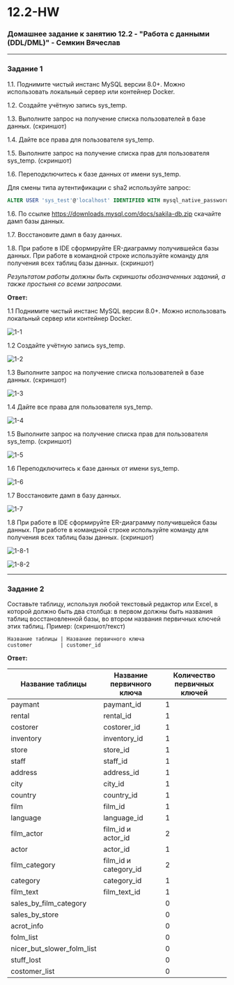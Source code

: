 # 12.2-HW

### Домашнее задание к занятию 12.2 - "Работа с данными (DDL/DML)" - Семкин Вячеслав
***

### Задание 1
1.1. Поднимите чистый инстанс MySQL версии 8.0+. Можно использовать локальный сервер или контейнер Docker.

1.2. Создайте учётную запись sys_temp. 

1.3. Выполните запрос на получение списка пользователей в базе данных. (скриншот)

1.4. Дайте все права для пользователя sys_temp. 

1.5. Выполните запрос на получение списка прав для пользователя sys_temp. (скриншот)

1.6. Переподключитесь к базе данных от имени sys_temp.

Для смены типа аутентификации с sha2 используйте запрос: 
```sql
ALTER USER 'sys_test'@'localhost' IDENTIFIED WITH mysql_native_password BY 'password';
```
1.6. По ссылке https://downloads.mysql.com/docs/sakila-db.zip скачайте дамп базы данных.

1.7. Восстановите дамп в базу данных.

1.8. При работе в IDE сформируйте ER-диаграмму получившейся базы данных. При работе в командной строке используйте команду для получения всех таблиц базы данных. (скриншот)

*Результатом работы должны быть скриншоты обозначенных заданий, а также простыня со всеми запросами.*


**Ответ:**

1.1 Поднимите чистый инстанс MySQL версии 8.0+. Можно использовать локальный сервер или контейнер Docker.

![1-1](https://github.com/SemkinVA/12.2-HW/blob/main/1-1.png)


1.2 Создайте учётную запись sys_temp. 

![1-2](https://github.com/SemkinVA/12.2-HW/blob/main/1-2.png)


1.3 Выполните запрос на получение списка пользователей в базе данных. (скриншот)

![1-3](https://github.com/SemkinVA/12.2-HW/blob/main/1-3.png)


1.4 Дайте все права для пользователя sys_temp.

![1-4](https://github.com/SemkinVA/12.2-HW/blob/main/1-4.png)


1.5 Выполните запрос на получение списка прав для пользователя sys_temp. (скриншот)

![1-5](https://github.com/SemkinVA/12.2-HW/blob/main/1-5.png)


1.6 Переподключитесь к базе данных от имени sys_temp.

![1-6](https://github.com/SemkinVA/12.2-HW/blob/main/1-6.png)


1.7 Восстановите дамп в базу данных.

![1-7](https://github.com/SemkinVA/12.2-HW/blob/main/1-7.png)


1.8 При работе в IDE сформируйте ER-диаграмму получившейся базы данных. При работе в командной строке используйте команду для получения всех таблиц базы данных. (скриншот)

![1-8-1](https://github.com/SemkinVA/12.2-HW/blob/main/1-8-1.png)

![1-8-2](https://github.com/SemkinVA/12.2-HW/blob/main/1-8-2.png)


***

### Задание 2
Составьте таблицу, используя любой текстовый редактор или Excel, в которой должно быть два столбца: в первом должны быть названия таблиц восстановленной базы, во втором названия первичных ключей этих таблиц. Пример: (скриншот/текст)
```
Название таблицы | Название первичного ключа
customer         | customer_id
```

**Ответ:**

|Название таблицы | Название первичного ключа|Количество первичных ключей|
|---|---|---|
|paymant|	paymant_id|	1|
|rental|	rental_id|	1|
|costorer|	costorer_id|	1|
|inventory|	inventory_id|	1|
|store|	store_id|	1|
|staff|	staff_id|	1|
|address|	address_id|1|	
|city|	city_id|	1|
|country|	country_id|1|	
|film|	film_id|	1|
|language|	language_id|	1|
|film_actor|	film_id	и actor_id| 2|
|actor|	actor_id|	1|
|film_category|	film_id	и category_id| 2|
|category|	category_id|	1|
|film_text|	film_text_id|	1|
|sales_by_film_category|		|	0|
|sales_by_store	|	|	0|
|acrot_info	|	|0|
|folm_list	|		|0|
|nicer_but_slower_folm_list		|	|0|
|stuff_lost		|	|0|
|costomer_list|	|	0|	



